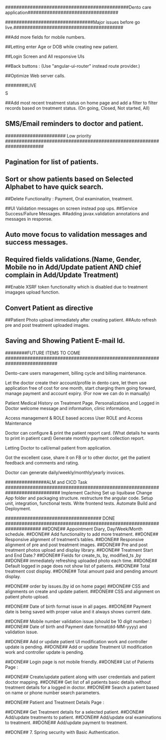 
#############################################Dento care application#################################

################################Major issues before go live.########################################

##Add more fields for mobile numbers.

##Letting enter Age or DOB while creating new patient.

##Login Screen and All responsive UIs

##Back buttons : (Use "angular-ui-router" instead route provider.)

##Optimize Web server calls.

########LIVE$$$$$$$$$$$$$$$$S

##Add most recent treatment status on home page and add a filter to filter records based on treatment status.
(On going, Closed, Not started, All)

## SMS/Email reminders to doctor and patient.

###################### Low priority ######################################################################

## Pagination for list of patients.
## Sort or show patients based on Selected Alphabet to have quick search.

##Delete Functionality : Payment, Oral examination, treatment.

##UI Validation messages on screen instead pop ups.
##Service Success/Failure Messages.
##adding javax.validation annotations and messages in response.
## Auto move focus to validation messages and success messages.
## Required fields validations.(Name, Gender, Mobile no in Add/Update patient AND chief complain in Add/Update Treatment)

##Enable XSRF token functionality which is disabled due to treatment imagages upload function.

## Convert Patient as directive
##Patient Photo upload immediately after creating patient.
##Auto refresh pre and post treatment uploaded images.

## Saving and Showing Patient E-mail Id.

########FUTURE ITEMS TO COME ###########################################################################

Dento-care users management, billing cycle and billing maintenance.

Let the doctor create their account/profile in dento care, let them use application free of cost for one month, start charging them going forward, manage payment and account expiry.
(For now we can do in manually)

Patient Medical History on Treatment Page.
Personalizations and Logged in Doctor welcome message and information, clinic information,

Access management & ROLE based access
User ROLE and Access Maintenance

Doctor can configure & print the patient report card. (What details he wants to print in patient card)
Generate monthly payment collection report.

Letting Doctor to call/email patient from application.

Got the excellent case, share it on FB or to other doctor, get the patient feedback and comments and rating.

Doctor can generate daily/weekly/monthly/yearly invoices.

###############ALM and CICD Task ############################################################################
Implement Caching
Set up liquibase
Change App folder and packaging structure.
restructure the angular code.
Setup unit, integration, functional tests.
Write frontend tests.
Automate Build and Deployment.

################################### DONE #####################################################################
##DONE## Appointment Diary, Day/Week/Month schedule.
##DONE## Add functionality to add more treatment.
##DONE## Responsive alignment of treatment’s tables.
##DONE## Responsive alignment of pre and post treatment images.
##DONE## Pre and post treatment photos upload and display library.
##DONE## Treatment Start and End Date.?
##DONE## Fields for create_ts, by, modified_ts ,by
##DONE## immediately refreshing uploaded photo each time.
##DONE## Default logged in page does not show list of patients.
##DONE## Total treatment cost display.
##DONE## Total amount paid and pending amount display.

##DONE## order by issues.(by id on home page)
##DONE## CSS and alignments on create and update patient.
##DONE## CSS and alignment on patient photo upload.

##DONE## Date of birth format issue in all pages.
##DONE## Payment date is being saved with proper value and it always shows current date.

##DONE## Mobile number validation issue.(should be 10 digit number.)
##DONE## Date of birth and Payment date format(dd-MM-yyyy) and validation issue.

##DONE## Add or update patient UI modification work and controller update is pending.
##DONE## Add or update Treatment UI modification work and controller update is pending.

##DONE## Login page is not mobile friendly.
##DONE## List of Patients Page :

##DONE## Create/update patient along with user credentials and patient doctor mapping.
##DONE## Get list of all patients basic details without treatment details for a logged in doctor.
##DONE## Search a patient based on name or phone number search parameters.


##DONE## Patient and Treatment Details Page :

##DONE## Get Treatment details for a selected patient.
##DONE## Add/update treatments to patient.
##DONE## Add/update oral examinations to treatment.
##DONE## Add/update payment to treatment.

##DONE## 7. Spring security with Basic Authentication.
